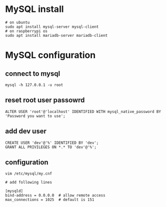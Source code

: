 # MySQL install
```
# on ubuntu
sudo apt install mysql-server mysql-client
# on raspberrypi os
sudo apt install mariadb-server mariadb-client
```

# MySQL configuration
## connect to mysql
`mysql -h 127.0.0.1 -u root`
## reset root user passowrd
`ALTER USER 'root'@'localhost' IDENTIFIED WITH mysql_native_password BY 'Password you want to use';`
## add dev user
```
CREATE USER 'dev'@'%' IDENTIFIED BY 'dev';
GRANT ALL PRIVILEGES ON *.* TO 'dev'@'%';
```
## configuration
```
vim /etc/mysql/my.cnf

# add following lines

[mysqld]
bind-address = 0.0.0.0  # allow remote access
max_connections = 1025  # default is 151
```